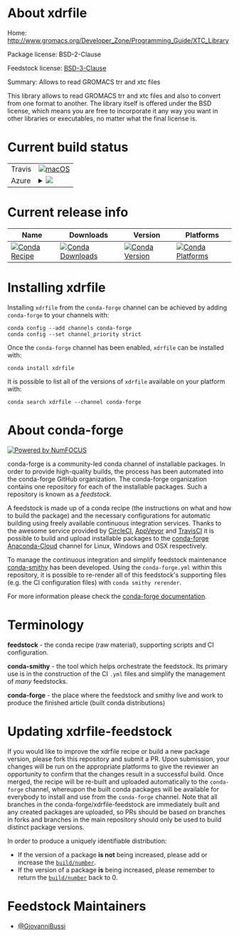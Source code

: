 About xdrfile
=============

Home: http://www.gromacs.org/Developer_Zone/Programming_Guide/XTC_Library

Package license: BSD-2-Clause

Feedstock license: [BSD-3-Clause](https://github.com/conda-forge/xdrfile-feedstock/blob/master/LICENSE.txt)

Summary: Allows to read GROMACS trr and xtc files

This library allows to read GROMACS trr and xtc files and also to convert from one format to another. The library itself
is offered under the BSD license, which means you are free to incorporate it any way you want in other libraries or
executables, no matter what the final license is.


Current build status
====================


<table><tr>
    <td>Travis</td>
    <td>
      <a href="https://travis-ci.com/conda-forge/xdrfile-feedstock">
        <img alt="macOS" src="https://img.shields.io/travis/com/conda-forge/xdrfile-feedstock/master.svg?label=macOS">
      </a>
    </td>
  </tr>
    
  <tr>
    <td>Azure</td>
    <td>
      <details>
        <summary>
          <a href="https://dev.azure.com/conda-forge/feedstock-builds/_build/latest?definitionId=6764&branchName=master">
            <img src="https://dev.azure.com/conda-forge/feedstock-builds/_apis/build/status/xdrfile-feedstock?branchName=master">
          </a>
        </summary>
        <table>
          <thead><tr><th>Variant</th><th>Status</th></tr></thead>
          <tbody><tr>
              <td>linux_64</td>
              <td>
                <a href="https://dev.azure.com/conda-forge/feedstock-builds/_build/latest?definitionId=6764&branchName=master">
                  <img src="https://dev.azure.com/conda-forge/feedstock-builds/_apis/build/status/xdrfile-feedstock?branchName=master&jobName=linux&configuration=linux_64_" alt="variant">
                </a>
              </td>
            </tr><tr>
              <td>linux_aarch64</td>
              <td>
                <a href="https://dev.azure.com/conda-forge/feedstock-builds/_build/latest?definitionId=6764&branchName=master">
                  <img src="https://dev.azure.com/conda-forge/feedstock-builds/_apis/build/status/xdrfile-feedstock?branchName=master&jobName=linux&configuration=linux_aarch64_" alt="variant">
                </a>
              </td>
            </tr><tr>
              <td>linux_ppc64le</td>
              <td>
                <a href="https://dev.azure.com/conda-forge/feedstock-builds/_build/latest?definitionId=6764&branchName=master">
                  <img src="https://dev.azure.com/conda-forge/feedstock-builds/_apis/build/status/xdrfile-feedstock?branchName=master&jobName=linux&configuration=linux_ppc64le_" alt="variant">
                </a>
              </td>
            </tr><tr>
              <td>osx_64</td>
              <td>
                <a href="https://dev.azure.com/conda-forge/feedstock-builds/_build/latest?definitionId=6764&branchName=master">
                  <img src="https://dev.azure.com/conda-forge/feedstock-builds/_apis/build/status/xdrfile-feedstock?branchName=master&jobName=osx&configuration=osx_64_" alt="variant">
                </a>
              </td>
            </tr><tr>
              <td>osx_arm64</td>
              <td>
                <a href="https://dev.azure.com/conda-forge/feedstock-builds/_build/latest?definitionId=6764&branchName=master">
                  <img src="https://dev.azure.com/conda-forge/feedstock-builds/_apis/build/status/xdrfile-feedstock?branchName=master&jobName=osx&configuration=osx_arm64_" alt="variant">
                </a>
              </td>
            </tr>
          </tbody>
        </table>
      </details>
    </td>
  </tr>
</table>

Current release info
====================

| Name | Downloads | Version | Platforms |
| --- | --- | --- | --- |
| [![Conda Recipe](https://img.shields.io/badge/recipe-xdrfile-green.svg)](https://anaconda.org/conda-forge/xdrfile) | [![Conda Downloads](https://img.shields.io/conda/dn/conda-forge/xdrfile.svg)](https://anaconda.org/conda-forge/xdrfile) | [![Conda Version](https://img.shields.io/conda/vn/conda-forge/xdrfile.svg)](https://anaconda.org/conda-forge/xdrfile) | [![Conda Platforms](https://img.shields.io/conda/pn/conda-forge/xdrfile.svg)](https://anaconda.org/conda-forge/xdrfile) |

Installing xdrfile
==================

Installing `xdrfile` from the `conda-forge` channel can be achieved by adding `conda-forge` to your channels with:

```
conda config --add channels conda-forge
conda config --set channel_priority strict
```

Once the `conda-forge` channel has been enabled, `xdrfile` can be installed with:

```
conda install xdrfile
```

It is possible to list all of the versions of `xdrfile` available on your platform with:

```
conda search xdrfile --channel conda-forge
```


About conda-forge
=================

[![Powered by
NumFOCUS](https://img.shields.io/badge/powered%20by-NumFOCUS-orange.svg?style=flat&colorA=E1523D&colorB=007D8A)](https://numfocus.org)

conda-forge is a community-led conda channel of installable packages.
In order to provide high-quality builds, the process has been automated into the
conda-forge GitHub organization. The conda-forge organization contains one repository
for each of the installable packages. Such a repository is known as a *feedstock*.

A feedstock is made up of a conda recipe (the instructions on what and how to build
the package) and the necessary configurations for automatic building using freely
available continuous integration services. Thanks to the awesome service provided by
[CircleCI](https://circleci.com/), [AppVeyor](https://www.appveyor.com/)
and [TravisCI](https://travis-ci.com/) it is possible to build and upload installable
packages to the [conda-forge](https://anaconda.org/conda-forge)
[Anaconda-Cloud](https://anaconda.org/) channel for Linux, Windows and OSX respectively.

To manage the continuous integration and simplify feedstock maintenance
[conda-smithy](https://github.com/conda-forge/conda-smithy) has been developed.
Using the ``conda-forge.yml`` within this repository, it is possible to re-render all of
this feedstock's supporting files (e.g. the CI configuration files) with ``conda smithy rerender``.

For more information please check the [conda-forge documentation](https://conda-forge.org/docs/).

Terminology
===========

**feedstock** - the conda recipe (raw material), supporting scripts and CI configuration.

**conda-smithy** - the tool which helps orchestrate the feedstock.
                   Its primary use is in the construction of the CI ``.yml`` files
                   and simplify the management of *many* feedstocks.

**conda-forge** - the place where the feedstock and smithy live and work to
                  produce the finished article (built conda distributions)


Updating xdrfile-feedstock
==========================

If you would like to improve the xdrfile recipe or build a new
package version, please fork this repository and submit a PR. Upon submission,
your changes will be run on the appropriate platforms to give the reviewer an
opportunity to confirm that the changes result in a successful build. Once
merged, the recipe will be re-built and uploaded automatically to the
`conda-forge` channel, whereupon the built conda packages will be available for
everybody to install and use from the `conda-forge` channel.
Note that all branches in the conda-forge/xdrfile-feedstock are
immediately built and any created packages are uploaded, so PRs should be based
on branches in forks and branches in the main repository should only be used to
build distinct package versions.

In order to produce a uniquely identifiable distribution:
 * If the version of a package **is not** being increased, please add or increase
   the [``build/number``](https://docs.conda.io/projects/conda-build/en/latest/resources/define-metadata.html#build-number-and-string).
 * If the version of a package **is** being increased, please remember to return
   the [``build/number``](https://docs.conda.io/projects/conda-build/en/latest/resources/define-metadata.html#build-number-and-string)
   back to 0.

Feedstock Maintainers
=====================

* [@GiovanniBussi](https://github.com/GiovanniBussi/)

